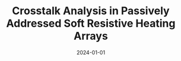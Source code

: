 ---
title: "Crosstalk Analysis in Passively Addressed Soft Resistive Heating Arrays"
collection: publications
category: manuscripts
permalink: /publication/2024-01-01-crosstalk-analysis
# excerpt: 'Finding applications in fields such as manipulation platforms and gas sensors, various strategies have been developed to enhance scale and resolution of resistive heating arrays, including integration of diodes/transistors. However, emerging applications in soft robotics and wearable devices prioritize systems that can be fabricated over large areas using low-cost materials, and benefit from simplified control. Utilizing common row/column electrodes to address heating elements, matrix addressing reduces the complexity of control inputs. Passive matrices require no semiconductor components, further minimizing device complexity. Despite these advantages, thermal and electrical crosstalk hinder passive matrix addressing. In this study, we present a novel systematic analysis of the crosstalk in passive matrix resistive heating arrays, addressing both electrical and thermal couplings. We employ theoretical and computational approaches to investigate the effects of materials and array geometry on crosstalk. Through COMSOL multiphysics simulations, we quantify crosstalk as a function of the conductivity of the constituent materials and array geometry. The computational approach allows us to decouple the effects of electrical and thermal crosstalk. Additionally, Pattern Search is used to optimize array designs, minimizing crosstalk and voltage input and revealing trade-offs at various array scales (illustrated in a 16 × 16 array). Furthermore, we study the significant impact of thermal patterns and control methods on crosstalk by implementing progressive scan. This work provides insights and optimization strategies for the design of resistive heating arrays used as actuators or sensors in soft robotics and wearable devices, highlighting its practical significance in the advancement of these emerging applications.'
date: 2024-01-01
venue: 'IEEE Journal on Multiscale and Multiphysics Computational Techniques'
paperurl: 'https://wang5056.github.io/files/Sarkar et al. - 2024 - Crosstalk Analysis in Passively Addressed Soft Resistive Heating Arrays.pdf'
bibtexurl: 'https://wang5056.github.io/files/SarkarCrosstalk.bib'
citation: 'Sarkar, Dhirodaatto and Wang, Jue and Chortos, Alex. (2024). "Crosstalk Analysis in Passively Addressed Soft Resistive Heating Arrays." <i>IEEE Journal on Multiscale and Multiphysics Computational Techniques</i>, 9, 353-365.'
---